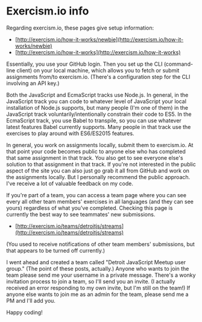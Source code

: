 # Exercism.io info

Regarding exercism.io, these pages give setup information:

- [http://exercism.io/how-it-works/newbie](http://exercism.io/how-it-works/newbie)
- [http://exercism.io/how-it-works](http://exercism.io/how-it-works)

Essentially, you use your GitHub login. Then you set up the CLI (command-line client) on your local machine, which allows you to fetch or submit assignments from/to exercism.io. (There's a configuration step for the CLI involving an API key.)

Both the JavaScript and EcmaScript tracks use Node.js. In general, in the JavaScript track you can code to whatever level of JavaScript your local installation of Node.js supports, but many people (I'm one of them) in the JavaScript track voluntarily/intentionally constrain their code to ES5. In the EcmaScript track, you use Babel to transpile, so you can use whatever latest features Babel currently supports. Many people in that track use the exercises to play around with ES6/ES2015 features.

In general, you work on assignments locally, submit them to exercism.io. At that point your code becomes public to anyone else who has completed that same assignment in that track. You also get to see everyone else's solution to that assignment in that track. If you're not interested in the public aspect of the site you can also just go grab it all from GitHub and work on the assignments locally. But I personally recommend the public approach. I've receive a lot of valuable feedback on my code.

If you're part of a team, you can access a team page where you can see every all other team members' exercises in all languages (and they can see yours) regardless of what you've completed. Checking this page is currently the best way to see teammates' new submissions.

- [http://exercism.io/teams/detroitjs/streams](http://exercism.io/teams/detroitjs/streams)

(You used to receive notifications of other team members' submissions, but that appears to be turned off currently.)

I went ahead and created a team called "Detroit JavaScript Meetup user group." (The point of these posts, actually.) Anyone who wants to join the team please send me your username in a private message. There's a wonky invitation process to join a team, so I'll send you an invite. (I actually received an error responding to my own invite, but I'm still on the team!) If anyone else wants to join me as an admin for the team, please send me a PM and I'll add you.

Happy coding!
